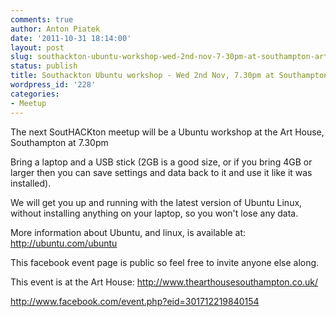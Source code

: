 ```yaml
---
comments: true
author: Anton Piatek
date: '2011-10-31 18:14:00'
layout: post
slug: southackton-ubuntu-workshop-wed-2nd-nov-7-30pm-at-southampton-art-house
status: publish
title: Southackton Ubuntu workshop - Wed 2nd Nov, 7.30pm at Southampton Art House
wordpress_id: '228'
categories:
- Meetup
---
```


The next SoutHACKton meetup will be a Ubuntu workshop at the Art House,
Southampton at 7.30pm

Bring a laptop and a USB stick (2GB is a good size, or if you bring 4GB
or larger then you can save settings and data back to it and use it like
it was installed).

We will get you up and running with the latest version of Ubuntu Linux,
without installing anything on your laptop, so you won't lose any data.

More information about Ubuntu, and linux, is available at:
<http://ubuntu.com/ubuntu>

This facebook event page is public so feel free to invite anyone else
along.

This event is at the Art House: <http://www.thearthousesouthampton.co.uk/>

<http://www.facebook.com/event.php?eid=301712219840154>
